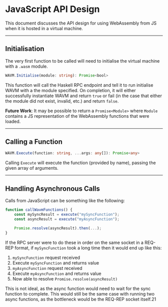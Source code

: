 # JavaScript API Design

This document discusses the API design for using WebAssembly from JS when it is hosted in a virtual machine.

---
## Initialisation

The very first function to be called will need to initialise the virtual machine with a `.wasm` module.

```ts
WAVM.Initialise(module: string): Promise<bool>
```

This function will call the Haskell RPC endpoint and tell it to run initialise WAVM with a the module specified. On completion, it will either successfully instantiate WAVM and return `true` or fail (in the case that either the module did not exist, invalid, etc.) and return `false`.

**Future Work**: It may be possible to return a `Promise<Module>` where `Module` contains a JS representation of the WebAssembly functions that were loaded.

---
## Calling a Function

```ts
WAVM.Execute(function: string, ...args: any[]): Promise<any>
```

Calling `Execute` will execute the function (provided by name), passing the given array of arguments.

---
## Handling Asynchronous Calls

Calls from JavaScript can be something like the following:
```js
function callWavmFunctions() {
    const mySyncResult = execute("mySyncFunction");
    const asyncResult = execute("myAsyncFunction");

    Promise.resolve(asyncResult).then(...);
}
```

If the RPC server were to do these in order on the same socket in a REQ-REP format, if `mySyncFunction` took a long time then it would end up like this:

1. `mySyncFunction` request received
2. Execute `mySyncFunction` and returns value
3. `myAsyncFunction` request received
4. Execute `myAsyncFunction` and returns value
5. Now able to resolve `Promise.resolve(asyncResult)`

This is not ideal, as the async function would need to wait for the sync function to complete. This would still be the same case with running two async functions, as the bottleneck would be the REQ-REP socket itself.21